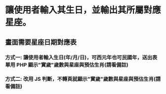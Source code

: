 # 讓使用者輸入其生日，並輸出其所屬對應星座。

## 畫面需要星座日期對應表

### 方式一: 讓使用者輸入生日(年/月/日)，可西元年也可民國年，送出表單用 PHP 顯示"實歲"歲數與星座與預估生肖(請看備註)

### 方式二: 改用 JS 判斷，不轉頁就顯示"實歲"歲數與星座與預估生肖(請看備註)
